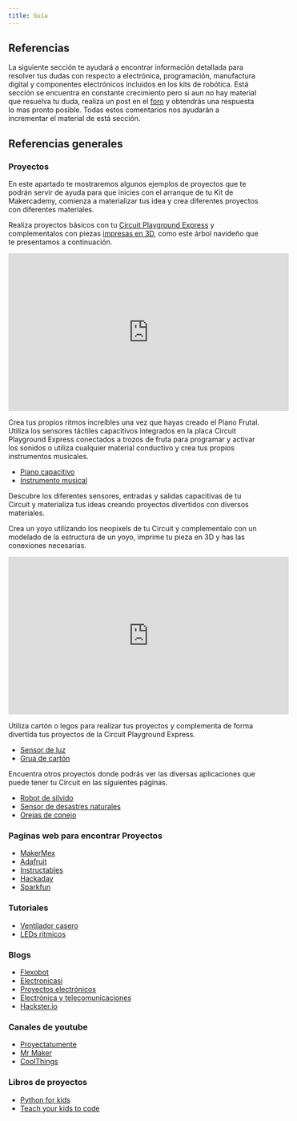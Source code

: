 ```yaml
---
title: Guía
---
```

## Referencias
La siguiente sección te ayudará a encontrar información detallada para resolver tus dudas con respecto a electrónica, programación, manufactura digital y componentes electrónicos incluidos en los kits de robótica.
Está sección se encuentra en constante crecimiento pero si aun no hay material que resuelva tu duda, realiza un post en el [foro](http://makermex.com/forum/makercademy-124) y obtendrás una respuesta lo mas pronto posible.
Todas estos comentarios nos ayudarán a incrementar el material de está sección.


## Referencias generales
### Proyectos 
En este apartado te mostraremos algunos ejemplos de proyectos que te podrán servir de ayuda para que inicies con el arranque de tu Kit de Makercademy, comienza a materializar tus idea y crea diferentes proyectos con diferentes materiales.

Realiza proyectos básicos con tu [Circuit Playground Express](http://learn.makercademy.com/modules/referencias/cpx/) y complementalos con piezas [impresas en 3D](http://learn.makercademy.com/modules/referencias/Impresion3D/), como este árbol navideño que te presentamos a continuación.
<iframe width="560" height="315" src="https://www.youtube.com/embed/9Ey22pLd3n8" frameborder="0" allow="accelerometer; autoplay; encrypted-media; gyroscope; picture-in-picture" allowfullscreen></iframe>

Crea tus propios ritmos increíbles una vez que hayas creado el Piano Frutal. Utiliza los sensores táctiles capacitivos integrados en la placa Circuit Playground Express conectados a trozos de fruta para programar y activar los sonidos o utiliza cualquier material conductivo y crea tus propios instrumentos musicales. 
- [Piano capacitivo](http://learn.makercademy.com/modules/referencias/Impresion3D/)
- [Instrumento musical](https://www.youtube.com/watch?v=WNB-ImD3eZ4)

Descubre los diferentes sensores, entradas y salidas capacitivas de tu Circuit y materializa tus ideas creando proyectos divertidos con diversos materiales.

Crea un yoyo utilizando los neopixels de tu Circuit y complementalo con un modelado de la estructura de un yoyo, imprime tu pieza en 3D y has las conexiones necesarias.
<iframe width="560" height="315" src="https://www.youtube.com/embed/CDZkRf4xXTg" frameborder="0" allow="accelerometer; autoplay; encrypted-media; gyroscope; picture-in-picture" allowfullscreen></iframe>

Utiliza cartón o legos para realizar tus proyectos y complementa de forma divertida tus proyectos de la Circuit Playground Express. 
- [Sensor de luz](https://www.youtube.com/watch?v=k4LbZrmseO4)
- [Grua de cartón](https://www.youtube.com/watch?v=d88VJP7LGy0)

Encuentra otros proyectos donde podrás ver las diversas aplicaciones que puede tener tu Circuit en las siguientes páginas.
- [Robot de silvido](https://www.youtube.com/watch?v=Z5jgWYZvavE)
- [Sensor de desastres naturales](https://www.youtube.com/watch?v=QJrkLUsTELQ9)
- [Orejas de conejo](https://www.youtube.com/watch?v=-e9c_cxSAGQ)

### Paginas web para encontrar Proyectos

- [MakerMex](http://www.makermex.com/blog/educacion-maker-3)
- [Adafruit](https://adafruit.com)
- [Instructables](https://www.instructables.com/)
- [Hackaday](https://hackaday.com)
- [Sparkfun](https://sparkfun.com)

### Tutoriales

- [Ventilador casero](https://blog.flexbot.es/ventilador-casero/)
- [LEDs ritmicos](https://proyectoselectronicos.garralatino.com/leds-ritmicos-microfono/)


### Blogs

- [Flexobot](https://blog.flexbot.es/)
- [Electronicasi](http://www.electronicasi.com/)
- [Proyectos electrónicos](http://proyectoselectronics.blogspot.com/)
- [Electrónica y telecomunicaciones](http://electronicaytelecomunicaciones-jc.blogspot.com/2017/08/proyectos-electronicos-pdf.html)
- [Hackster.io](https://www.hackster.io/)

### Canales de youtube

- [Proyectatumente](https://www.youtube.com/channel/UCtn__bQnuqeFU-BDqd6cb5Q)
- [Mr Maker](https://www.youtube.com/channel/UCg8gyknDT6PKomqpHPFYlog)
- [CoolThings](https://www.youtube.com/channel/UCkaTwKDLAU_4ArYp5G-sd5Q)

### Libros de proyectos
- [Python for kids](https://jasonrbriggs.com/python-for-kids/)
- [Teach your kids to code](http://teachyourkidstocode.com/)
